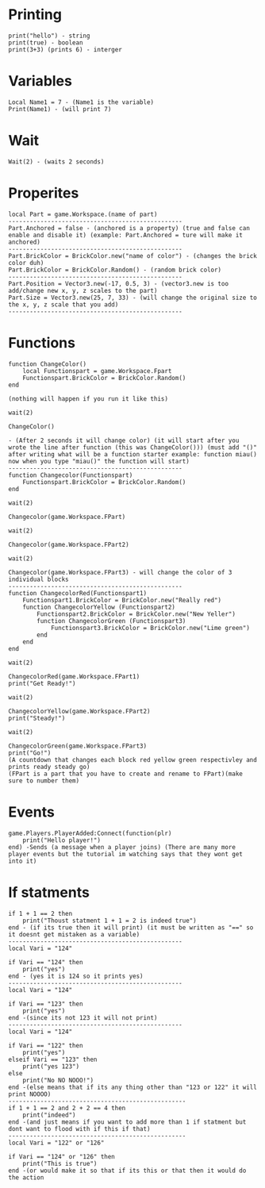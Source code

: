 # Printing

```
print("hello") - string
print(true) - boolean
print(3+3) (prints 6) - interger
```

# Variables

```
Local Name1 = 7 - (Name1 is the variable)
Print(Name1) - (will print 7)
```

# Wait

```Wait(2) - (waits 2 seconds)```

# Properites

```
local Part = game.Workspace.(name of part)
-------------------------------------------------
Part.Anchored = false - (anchored is a property) (true and false can enable and disable it) (example: Part.Anchored = ture will make it anchored)
-------------------------------------------------
Part.BrickColor = BrickColor.new("name of color") - (changes the brick color duh)
Part.BrickColor = BrickColor.Random() - (random brick color)
-------------------------------------------------
Part.Position = Vector3.new(-17, 0.5, 3) - (vector3.new is too add/change new x, y, z scales to the part)
Part.Size = Vector3.new(25, 7, 33) - (will change the original size to the x, y, z scale that you add)
-------------------------------------------------
```

# Functions

```
function ChangeColor()
	local Functionspart = game.Workspace.Fpart
	Functionspart.BrickColor = BrickColor.Random()
end

(nothing will happen if you run it like this)

wait(2)

ChangeColor()

- (After 2 seconds it will change color) (it will start after you wrote the line after function (this was ChangeColor())) (must add "()" after writing what will be a function starter example: function miau() now when you type "miau()" the function will start)
-------------------------------------------------
function Changecolor(Functionspart)
	Functionspart.BrickColor = BrickColor.Random()
end

wait(2)

Changecolor(game.Workspace.FPart)

wait(2)

Changecolor(game.Workspace.FPart2)

wait(2)

Changecolor(game.Workspace.FPart3) - will change the color of 3 individual blocks
-------------------------------------------------
function ChangecolorRed(Functionspart1)
	Functionspart1.BrickColor = BrickColor.new("Really red")
	function ChangecolorYellow (Functionspart2)
		Functionspart2.BrickColor = BrickColor.new("New Yeller")
		function ChangecolorGreen (Functionspart3)
			Functionspart3.BrickColor = BrickColor.new("Lime green")
		end
	end
end

wait(2)

ChangecolorRed(game.Workspace.FPart1)
print("Get Ready!")

wait(2)

ChangecolorYellow(game.Workspace.FPart2)
print("Steady!")

wait(2)

ChangecolorGreen(game.Workspace.FPart3)
print("Go!") 
(A countdown that changes each block red yellow green respectivley and prints ready steady go)
(FPart is a part that you have to create and rename to FPart)(make sure to number them)
```
# Events

```
game.Players.PlayerAdded:Connect(function(plr)
	print("Hello player!")
end) -Sends (a message when a player joins) (There are many more player events but the tutorial im watching says that they wont get into it)
```
# If statments

```
if 1 + 1 == 2 then
	print("Thoust statment 1 + 1 = 2 is indeed true")
end - (if its true then it will print) (it must be written as "==" so it doesnt get mistaken as a variable)
-------------------------------------------------
local Vari = "124"

if Vari == "124" then
	print("yes")
end - (yes it is 124 so it prints yes)
-------------------------------------------------
local Vari = "124"

if Vari == "123" then
	print("yes")
end -(since its not 123 it will not print)
-------------------------------------------------
local Vari = "124"

if Vari == "122" then
	print("yes")
elseif Vari == "123" then
	print("yes 123")
else
	print("No NO NOOO!")
end -(else means that if its any thing other than "123 or 122" it will print NOOOO)
--------------------------------------------------
if 1 + 1 == 2 and 2 + 2 == 4 then
	print("indeed")
end -(and just means if you want to add more than 1 if statment but dont want to flood with if this if that)
--------------------------------------------------
local Vari = "122" or "126"

if Vari == "124" or "126" then
	print("This is true")
end -(or would make it so that if its this or that then it would do the action
```
